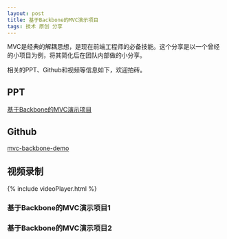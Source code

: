 ```yaml
---
layout: post
title: 基于Backbone的MVC演示项目
tags: 技术 原创 分享
---
```


MVC是经典的解耦思想，是现在前端工程师的必备技能。这个分享是以一个曾经的小项目为例，将其简化后在团队内部做的小分享。

相关的PPT、Github和视频等信息如下，欢迎拍砖。

## PPT

[基于Backbone的MVC演示项目](/share/media/基于Backbone的MVC演示项目.pdf)


## Github
[mvc-backbone-demo](https://github.com/testudy/mvc-backbone-demo)


## 视频录制
{% include videoPlayer.html %}
### 基于Backbone的MVC演示项目1
<div id="player1" class="video-player">
<script>
    videoPlayer('player1', '818a89ca5d');
</script>
</div>


### 基于Backbone的MVC演示项目2
<div id="player2" class="video-player">
<script>
    videoPlayer('player2', 'c2a1f9b4f0');
</script>
</div>
